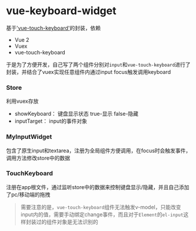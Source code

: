 # vue-keyboard-widget

基于['vue-touch-keyboard'](https://github.com/icebob/vue-touch-keyboard)的封装，依赖
- Vue 2
- Vuex
- vue-touch-keyboard

于是为了方便开发，自己写了两个组件分别对`input`和`vue-touch-keyboard`进行了封装，并结合了vuex实现任意组件内通过input focus触发调用keyboard

### Store
利用vuex存放
- showKeyboard： 键盘显示状态 true-显示 false-隐藏
- inputTarget： input的事件对象

### MyInputWidget
包含了原生input和textarea，注册为全局组件方便调用，在focus时会触发事件，调用方法修改store中的数据

### TouchKeyboard
注册在app根文件，通过监听store中的数据来控制键盘显示/隐藏，并且自己添加了pc/移动端的拖拽
> 需要注意的是，`vue-touch-keyboard`组件无法触发v-model，只能改变input内的值，需要手动绑定change事件，而且对于`Element`的`el-input`这样封装过的组件对象是无法识别的 
